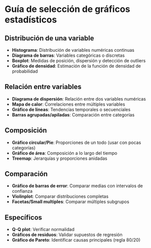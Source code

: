 # Guía de selección de gráficos estadísticos

## Distribución de una variable
- **Histograma**: Distribución de variables numéricas continuas
- **Diagrama de barras**: Variables categóricas o discretas
- **Boxplot**: Medidas de posición, dispersión y detección de outliers
- **Gráfico de densidad**: Estimación de la función de densidad de probabilidad

## Relación entre variables
- **Diagrama de dispersión**: Relación entre dos variables numéricas
- **Mapa de calor**: Correlaciones entre múltiples variables
- **Gráfico de líneas**: Tendencias temporales o secuenciales
- **Barras agrupadas/apiladas**: Comparación entre categorías

## Composición
- **Gráfico circular/Pie**: Proporciones de un todo (usar con pocas categorías)
- **Gráfico de área**: Composición a lo largo del tiempo
- **Treemap**: Jerarquías y proporciones anidadas

## Comparación
- **Gráfico de barras de error**: Comparar medias con intervalos de confianza
- **Violinplot**: Comparar distribuciones completas
- **Facetas/Small multiples**: Comparar múltiples subgrupos

## Específicos
- **Q-Q plot**: Verificar normalidad
- **Gráficos de residuos**: Validar supuestos de regresión
- **Gráfico de Pareto**: Identificar causas principales (regla 80/20)